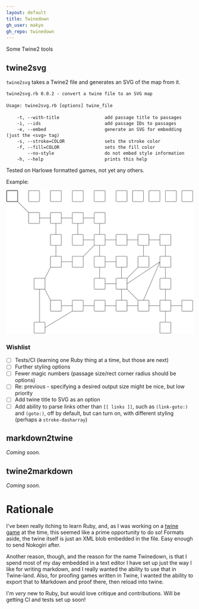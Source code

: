 ```yaml
---
layout: default
title: Twinedown
gh_user: makyo
gh_repo: twinedown
---
```


Some Twine2 tools

## twine2svg

`twine2svg` takes a Twine2 file and generates an SVG of the map from it.

```
twine2svg.rb 0.0.2 - convert a twine file to an SVG map

Usage: twine2svg.rb [options] twine_file

    -t, --with-title                 add passage title to passages
    -i, --ids                        add passage IDs to passages
    -e, --embed                      generate an SVG for embedding (just the <svg> tag)
    -s, --stroke=COLOR               sets the stroke color
    -f, --fill=COLOR                 sets the fill color
        --no-style                   do not embed style information
    -h, --help                       prints this help
```

Tested on Harlowe formatted games, not yet any others.

Example:

![Twine SVG](example.png)

### Wishlist

* [ ] Tests/CI (learning one Ruby thing at a time, but those are next)
* [ ] Further styling options
* [ ] Fewer magic numbers (passage size/rect corner radius should be options)
* [ ] Re: previous - specifying a desired output size might be nice, but low priority
* [ ] Add twine title to SVG as an option
* [ ] Add ability to parse links other than `[[ links ]]`, such as `(link-goto:)` and `(goto:)`, off by default, but can turn on, with different styling (perhaps a `stroke-dasharray`)

## markdown2twine

*Coming soon.*

## twine2markdown

*Coming soon.*

# Rationale

I've been really itching to learn Ruby, and, as I was working on a [twine game](http://post-self.io/entry/gallery-exhibition) at the time, this seemed like a prime opportunity to do so! Formats aside, the twine itself is just an XML blob embedded in the file. Easy enough to send Nokogiri after.

Another reason, though, and the reason for the name Twinedown, is that I spend most of my day embedded in a text editor I have set up just the way I like for writing markdown, and I really wanted the ability to use that in Twine-land. Also, for proofing games written in Twine, I wanted the ability to export that to Markdown and proof there, then reload into twine.

I'm *very* new to Ruby, but would love critique and contributions. Will be getting CI and tests set up soon!
